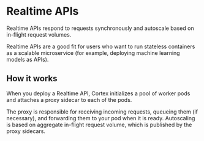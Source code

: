 # Realtime APIs

Realtime APIs respond to requests synchronously and autoscale based on in-flight request volumes.

Realtime APIs are a good fit for users who want to run stateless containers as a scalable microservice (for example, deploying machine learning models as APIs).

## How it works

When you deploy a Realtime API, Cortex initializes a pool of worker pods and attaches a proxy sidecar to each of the pods.

The proxy is responsible for receiving incoming requests, queueing them (if necessary), and forwarding them to your pod when it is ready. Autoscaling is based on aggregate in-flight request volume, which is published by the proxy sidecars.

![]()

